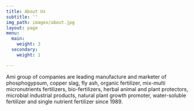 ```yaml
---
title: About Us
subtitle: ''
img_path: images/about.jpg
layout: page
menu:
  main:
    weight: 3
  secondary:
    weight: 1

---
```

Ami group of companies are leading manufacture and marketer of phosphogypsum, copper slag, fly ash, organic fertilizer, mix-multi micronutrients fertilizers, bio-fertilizers, herbal animal and plant protectors, microbial industrial products, natural plant growth promoter, water-soluble fertilizer and single nutrient fertilizer since 1989.

 